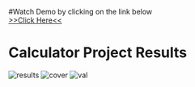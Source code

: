 #Watch Demo by clicking on the link below<br>
[>>Click Here<<](https://youtu.be/uIT2PV_Gcyk)

# Calculator Project Results
![results](https://user-images.githubusercontent.com/44517936/145739095-a79ac367-98a1-49db-a968-81438a675fcb.PNG)
![cover](https://user-images.githubusercontent.com/44517936/145739093-23d934b2-b826-4aea-ad13-47fa503e317b.PNG)
![val](https://user-images.githubusercontent.com/44517936/145739764-b7054b35-c484-4b05-9906-0e078e38b505.PNG)


